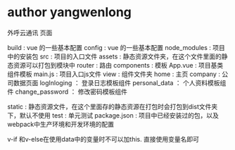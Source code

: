# author yangwenlong

外呼云通讯 页面

  build   : vue 的一些基本配置
  config  : vue 的一些基本配置
  node_modules  : 项目中的安装包
  src     : 项目的入口文件
    assets : 静态资源文件夹，在这个文件里面的静态资源可以打包到模块中
    router : 路由
    components  : 模板
    App.vue : 项目基类组件模板
    main.js : 项目入口js文件
    view  : 组件文件夹
      home  : 主页
        company : 公司数据页面
      logInloging       ： 登录日志模板组件
      personal_data     ： 个人资料模板组件
      change_password   ： 修改密码模板组件
      
  static  : 静态资源文件，在这个里面存的静态资源在打包时会打包到dist文件夹下，默认不使用
  test    : 单元测试
  package.json : 项目中已经安装过的包，以及webpack中生产环境和开发环境的配置



v-if 和v-else在使用data中的变量时不可以加this. 直接使用变量名即可
